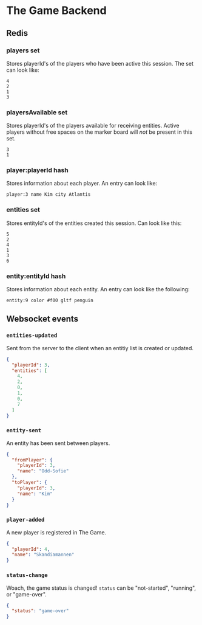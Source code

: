 # The Game Backend

## Redis

### players set
Stores playerId's of the players who have been active this session. The set can look like:
```redis
4
2
1
3
```

### playersAvailable set
Stores playerId's of the players available for receiving entities. Active players without free spaces on the marker board will *not* be present in this set.
```redis
3
1
```

### player:playerId hash
Stores information about each player. An entry can look like:
```redis
player:3 name Kim city Atlantis
```

### entities set
Stores entityId's of the entities created this session. Can look like this:
```redis
5
2
4
1
3
6
```

### entity:entityId hash
Stores information about each entity. An entry can look like the following:
```redis
entity:9 color #f00 gltf penguin
```

## Websocket events

### `entities-updated`
Sent from the server to the client when an entitiy list is created or updated.

```json
{
  "playerId": 3,
  "entities": [
    4,
    2,
    0,
    1,
    0,
    7
  ]
}
```

### `entity-sent`
An entity has been sent between players.
```json
{
  "fromPlayer": {
    "playerId": 3,
    "name": "Odd-Sofie"
  },
  "toPlayer": {
    "playerId": 3,
    "name": "Kim"
  }
}
```

### `player-added`
A new player is registered in The Game.
```json
{
  "playerId": 4,
  "name": "Skandiamannen"
}
```

### `status-change`
Woach, the game status is changed! `status` can be "not-started", "running", or "game-over".
```json
{
  "status": "game-over"
}
```

